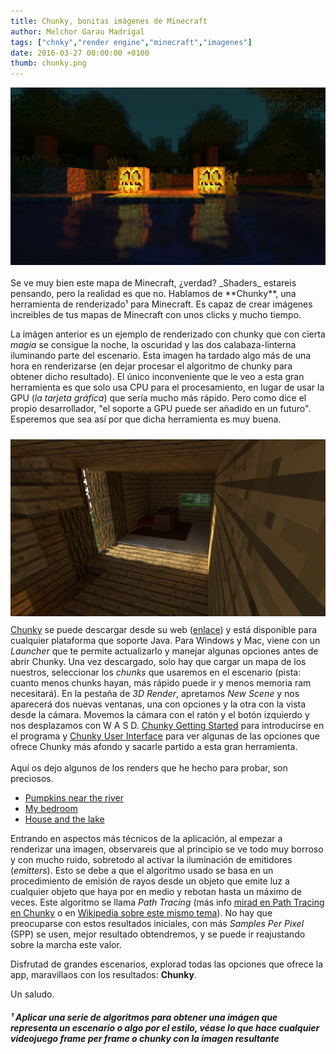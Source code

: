 ```yaml
---
title: Chunky, bonitas imágenes de Minecraft
author: Melchor Garau Madrigal
tags: ["chnky","render engine","minecraft","imagenes"]
date: 2016-03-27 00:00:00 +0100
thumb: chunky.png
---
```


<div class="embed-responsive embed-responsive-16by9">
    <img src="assets/img/chunky1.png" class="embed-responsive-item">
</div>
<br>
Se ve muy bien este mapa de Minecraft, ¿verdad? _Shaders_ estareis pensando, pero
la realidad es que no. Hablamos de **Chunky**, una herramienta de renderizado¹
para Minecraft. Es capaz de crear imágenes increibles de tus mapas de Minecraft
con unos clicks y mucho tiempo.

La imágen anterior es un ejemplo de renderizado con chunky que con cierta *magia*
se consigue la noche, la oscuridad y las dos calabaza-linterna iluminando parte
del escenario. Esta imagen ha tardado algo más de una hora en renderizarse (en
dejar procesar el algoritmo de chunky para obtener dicho resultado). El único
inconveniente que le veo a esta gran herramienta es que solo usa CPU para el
procesamiento, en lugar de usar la GPU (_la tarjeta gráfica_) que sería mucho
más rápido. Pero como dice el propio desarrollador, "el soporte a GPU puede
ser añadido en un futuro". Esperemos que sea así por que dicha herramienta es
muy buena.

<div class="row">
    <div class="col-md-4">
        <img src="assets/img/chunky2.png" style="margin-top:10px;margin-bottom:10px">
    </div>
    <div class="col-md-8">
<a href="http://chunky.llbit.se" target="_blank">Chunky</a> se puede descargar
desde su web (<a href="http://chunky.llbit.se" target="_blank">enlace</a>)
y está disponible para cualquier plataforma que soporte Java. Para Windows y Mac,
viene con un <i>Launcher</i> que te permite actualizarlo y manejar algunas opciones
antes de abrir Chunky. Una vez descargado, solo hay que cargar un mapa de los
nuestros, seleccionar los <i>chunks</i> que usaremos en el escenario (pista:
    cuanto menos chunks hayan, más rápido puede ir y menos memoria ram necesitará).
    En la pestaña de <i>3D Render</i>, apretamos <i>New Scene</i> y nos aparecerá
    dos nuevas ventanas, una con opciones y la otra con la vista desde la cámara.
    Movemos la cámara con el ratón y el botón izquierdo y nos desplazamos con
    W A S D. <a href="http://chunky.llbit.se/getting_started.html" target="_blank">
    Chunky Getting Started</a> para introducirse en el programa y <a target="_blank"
    href="http://chunky.llbit.se/user_interface.html">Chunky User Interface</a>
    para ver algunas de las opciones que ofrece Chunky más afondo y sacarle partido
    a esta gran herramienta.
    </div>
</div>
<br>
Aquí os dejo algunos de los renders que he hecho para probar, son preciosos.

- [Pumpkins near the river](assets/img/chunky1.png)
- [My bedroom](assets/img/chunky2.png)
- [House and the lake](assets/img/posts/chunky.png)

Entrando en aspectos más técnicos de la aplicación, al empezar a renderizar una
imagen, observareis que al principio se ve todo muy borroso y con mucho ruido,
sobretodo al activar la iluminación de emitidores (_emitters_). Esto se debe a
que el algoritmo usado se basa en un procedimiento de emisión de rayos desde un
objeto que emite luz a cualquier objeto que haya por en medio y rebotan hasta
un máximo de veces. Este algoritmo se llama *Path Tracing* (más info
[mirad en Path Tracing en Chunky](http://chunky.llbit.se/path_tracing.html) o en
[Wikipedia sobre este mismo tema](https://en.wikipedia.org/wiki/Path_tracing)).
No hay que preocuparse con estos resultados iniciales, con más _Samples Per Pixel_
(SPP) se usen, mejor resultado obtendremos, y se puede ir reajustando sobre la
marcha este valor.

Disfrutad de grandes escenarios, explorad todas las opciones que ofrece la app,
maravillaos con los resultados: **Chunky**.

Un saludo.

##### ¹ Aplicar una serie de algoritmos para obtener una imágen que representa un escenario o algo por el estilo, véase lo que hace cualquier videojuego frame per frame o chunky con la imagen resultante
